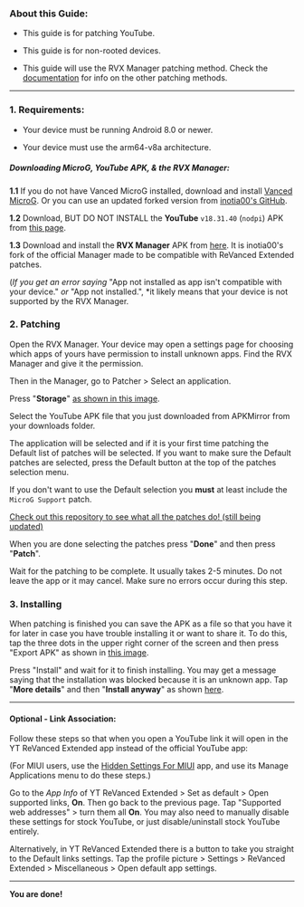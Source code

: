 ### About this Guide:

* This guide is for patching YouTube.


* This guide is for non-rooted devices.


* This guide will use the RVX Manager patching method. Check the [documentation](https://github.com/inotia00/revanced-documentation#revanced-extended-documentation) for info on the other patching methods.

___

### **1. Requirements:**


* Your device must be running Android 8.0 or newer.


* Your device must use the arm64-v8a architecture.


##### **Downloading MicroG, YouTube APK, &amp; the RVX Manager:**



**1.1** If you do not have Vanced MicroG installed, download and install [Vanced MicroG](https://github.com/TeamVanced/VancedMicroG/releases/latest). Or you can use an updated forked version from [inotia00's GitHub](https://github.com/inotia00/VancedMicroG/releases/latest).



**1.2** Download, BUT DO NOT INSTALL the **YouTube** `v18.31.40` (`nodpi`) APK from [this page](https://www.apkmirror.com/apk/google-inc/youtube/youtube-18-31-40-release/youtube-18-31-40-android-apk-download/).



**1.3** Download and install the **RVX Manager** APK from [here](https://github.com/inotia00/revanced-manager/releases/latest). It is inotia00's fork of the official Manager made to be compatible with ReVanced Extended patches.



(*If you get an error saying* "App not installed as app isn't compatible with your device." *or* "App not installed.", *it likely means that your device is not supported by the RVX Manager.


### **2. Patching**



Open the RVX Manager. Your device may open a settings page for choosing which apps of yours have permission to install unknown apps. Find the RVX Manager and give it the permission.



Then in the Manager, go to Patcher > Select an application.



Press "**Storage**" [as shown in this image](https://imgur.com/a/vx64z3S).



Select the YouTube APK file that you just downloaded from APKMirror from your downloads folder.



The application will be selected and if it is your first time patching the Default list of patches will be selected. If you want to make sure the Default patches are selected, press the Default button at the top of the patches selection menu.


If you don't want to use the Default selection you **must** at least include the `MicroG Support` patch.



[Check out this repository to see what all the patches do! (still being updated)](https://github.com/ReVanced-Extended-Community/Patches-Documentation#patches-documentation)



When you are done selecting the patches press "**Done**" and then press "**Patch**".



Wait for the patching to be complete. It usually takes 2-5 minutes. Do not leave the app or it may cancel. Make sure no errors occur during this step.



### **3. Installing**



When patching is finished you can save the APK as a file so that you have it for later in case you have trouble installing it or want to share it. To do this, tap the three dots in the upper right corner of the screen and then press "Export APK" as shown in [this image](https://imgur.com/a/JqmfzAj).



Press "Install" and wait for it to finish installing. You may get a message saying that the installation was blocked because it is an unknown app. Tap "**More details**" and then "**Install anyway**" as shown [here](https://imgur.com/a/iLP2m7l).

___

#### **Optional - Link Association:**



Follow these steps so that when you open a YouTube link it will open in the YT ReVanced Extended app instead of the official YouTube app:



(For MIUI users, use the [Hidden Settings For MIUI](https://play.google.com/store/apps/details?id=com.ceyhan.sets) app, and use its Manage Applications menu to do these steps.)



Go to the *App Info* of YT ReVanced Extended > Set as default > Open supported links, **On**. Then go back to the previous page. Tap "Supported web addresses" > turn them all **On**. You may also need to manually disable these settings for stock YouTube, or just disable/uninstall stock YouTube entirely. 



Alternatively, in YT ReVanced Extended there is a button to take you straight to the Default links settings. Tap the profile picture > Settings > ReVanced Extended > Miscellaneous > Open default app settings.

___

**You are done!**
